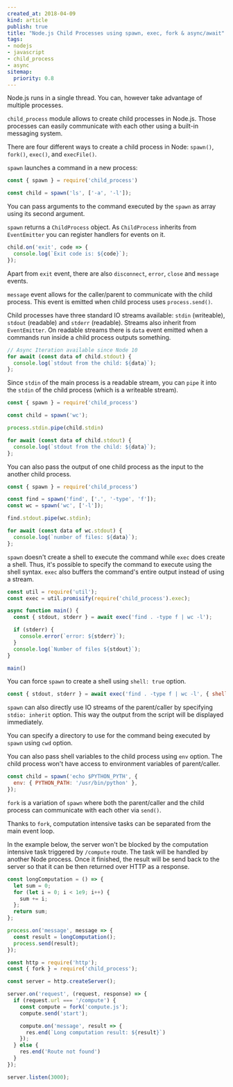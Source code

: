 ```yaml
---
created_at: 2018-04-09
kind: article
publish: true
title: "Node.js Child Processes using spawn, exec, fork & async/await"
tags:
- nodejs
- javascript
- child_process
- async
sitemap:
  priority: 0.8
---
```


Node.js runs in a single thread. You can, however take advantage of multiple processes.

`child_process` module allows to create child processes in Node.js. Those
processes can easily communicate with each other using a built-in messaging system.

There are four different ways to create a child process in Node: `spawn()`, `fork()`, `exec()`, and `execFile()`.

`spawn` launches a command in a new process:

```js
const { spawn } = require('child_process')

const child = spawn('ls', ['-a', '-l']);
```

You can pass arguments to the command executed by the `spawn` as array using its second argument.

`spawn` returns a `ChildProcess` object. As `ChildProcess` inherits from `EventEmitter` you can register handlers for
events on it.

```js
child.on('exit', code => {
  console.log(`Exit code is: ${code}`);
});
```

Apart from `exit` event, there are also `disconnect`, `error`, `close` and
`message` events.

`message` event allows for the caller/parent to communicate with the child
process. This event is emitted when child process uses `process.send()`.

Child processes have three standard IO streams available: `stdin` (writeable),
`stdout` (readable) and `stderr` (readable). Streams also inherit from
`EventEmitter`. On readable streams there is `data` event emitted when a
commands run inside a child process outputs something.

```js
// Async Iteration available since Node 10
for await (const data of child.stdout) {
  console.log(`stdout from the child: ${data}`);
};
```

Since `stdin` of the main process is a readable stream, you can `pipe` it into
the `stdin` of the child process (which is a writeable stream).

```js
const { spawn } = require('child_process')

const child = spawn('wc');

process.stdin.pipe(child.stdin)

for await (const data of child.stdout) {
  console.log(`stdout from the child: ${data}`);
};
```

You can also pass the output of one child process as the input to the another
child process.

```js
const { spawn } = require('child_process')

const find = spawn('find', ['.', '-type', 'f']);
const wc = spawn('wc', ['-l']);

find.stdout.pipe(wc.stdin);

for await (const data of wc.stdout) {
  console.log(`number of files: ${data}`);
};
```

`spawn` doesn't create a shell to execute the command while `exec` does create a
shell. Thus, it's possible to specify the command to execute using the shell
syntax. `exec` also buffers the command's entire output instead of using a stream.

```js
const util = require('util');
const exec = util.promisify(require('child_process').exec);

async function main() {
  const { stdout, stderr } = await exec('find . -type f | wc -l');

  if (stderr) {
    console.error(`error: ${stderr}`);
  }
  console.log(`Number of files ${stdout}`);
}

main()
```

You can force `spawn` to create a shell using `shell: true` option.

```js
const { stdout, stderr } = await exec('find . -type f | wc -l', { shell: true });
```

`spawn` can also directly use IO streams of the parent/caller by specifying
`stdio: inherit` option. This way the output from the script will be displayed
immediately.

You can specify a directory to use for the command being executed by `spawn`
using `cwd` option.

You can also pass shell variables to the child process using `env` option. The
child process won't have access to environment variables of parent/caller.

```js
const child = spawn('echo $PYTHON_PYTH', {
  env: { PYTHON_PATH: '/usr/bin/python' },
});
```

`fork` is a variation of `spawn` where both the parent/caller and the child
process can communicate with each other via `send()`.

Thanks to `fork`, computation intensive tasks can be separated from the main
event loop.

In the example below, the server won't be blocked by the computation
intensive task triggered by `/compute` route. The task will be handled by
another Node process. Once it finished, the result will be send back to the
server so that it can be then returned over HTTP as a response.

```js
const longComputation = () => {
  let sum = 0;
  for (let i = 0; i < 1e9; i++) {
    sum += i;
  };
  return sum;
};

process.on('message', message => {
  const result = longComputation();
  process.send(result);
});
```

```js
const http = require('http');
const { fork } = require('child_process');

const server = http.createServer();

server.on('request', (request, response) => {
  if (request.url === '/compute') {
    const compute = fork('compute.js');
    compute.send('start');

    compute.on('message', result => {
      res.end(`Long computation result: ${result}`)
    });
  } else {
    res.end('Route not found')
  }
});

server.listen(3000);
```
